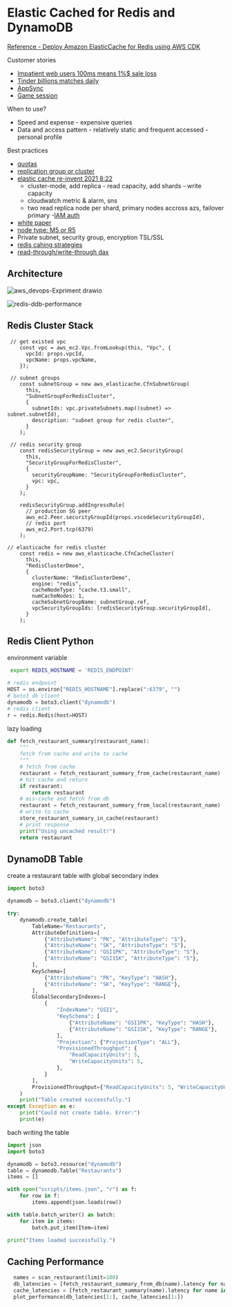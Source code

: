# Elastic Cached for Redis and DynamoDB 

[Reference - Deploy Amazon ElasticCache for Redis using AWS CDK](https://aws.amazon.com/blogs/database/deploy-amazon-elasticache-for-redis-using-aws-cdk/)


Customer stories  
- [Impatient web users 100ms means 1%$ sale loss](https://docs.aws.amazon.com/AmazonElastiCache/latest/mem-ug/elasticache-use-cases.html)
- [Tinder billions matches daily](https://aws.amazon.com/blogs/database/building-resiliency-at-scale-at-tinder-with-amazon-elasticache/?pg=ln&sec=c)
- [AppSync](https://docs.aws.amazon.com/appsync/latest/devguide/enabling-caching.html)
- [Game session](https://aws.amazon.com/blogs/gametech/building-a-presence-api-using-aws-appsync-aws-lambda-amazon-elasticache-and-amazon-eventbridge/)

When to use? 
- Speed and expense - expensive queries 
- Data and access pattern - relatively static and frequent accessed - personal profile

Best practices
- [quotas](https://docs.aws.amazon.com/AmazonElastiCache/latest/red-ug/quota-limits.html)
- [replication group or cluster](https://docs.aws.amazon.com/AmazonElastiCache/latest/red-ug/WhatIs.Terms.html)
- [elastic cache re-invent 2021 8:22](https://www.youtube.com/watch?v=_4SkEy6r-C4)
  - cluster-mode, add replica - read capacity, add shards - write capacity
  - cloudwatch metric & alarm, sns
  - two read replica node per shard, primary nodes accross azs, failover primary
  -[IAM auth](https://docs.aws.amazon.com/AmazonElastiCache/latest/red-ug/IAM.Overview.html#IAM.Overview.ManagingAccess)
- [white paper](https://d0.awsstatic.com/whitepapers/performance-at-scale-with-amazon-elasticache.pdf)
- [node type: M5 or R5](https://docs.aws.amazon.com/AmazonElastiCache/latest/mem-ug/nodes-select-size.html)
- Private subnet, security group, encryption TSL/SSL 
- [redis cahing strategies](https://docs.aws.amazon.com/AmazonElastiCache/latest/red-ug/Strategies.html#Strategies.WriteThrough)
- [read-through/write-through dax](https://aws.amazon.com/blogs/database/amazon-dynamodb-accelerator-dax-a-read-throughwrite-through-cache-for-dynamodb/)
  

## Architecture 

![aws_devops-Expriment drawio](https://user-images.githubusercontent.com/20411077/174738633-08a093cf-f99e-404e-934c-6efcb0f01e35.png)

![redis-ddb-performance](https://user-images.githubusercontent.com/20411077/174738791-b077c658-33e7-4bd8-a2a4-8fcc4cc5b041.png)


## Redis Cluster Stack
```tsx
 // get existed vpc
    const vpc = aws_ec2.Vpc.fromLookup(this, "Vpc", {
      vpcId: props.vpcId,
      vpcName: props.vpcName,
    });

```
```tsx
 // subnet groups
    const subnetGroup = new aws_elasticache.CfnSubnetGroup(
      this,
      "SubnetGroupForRedisCluster",
      {
        subnetIds: vpc.privateSubnets.map((subnet) => subnet.subnetId),
        description: "subnet group for redis cluster",
      }
    );
```
```tsx
 // redis security group
    const redisSecurityGroup = new aws_ec2.SecurityGroup(
      this,
      "SecurityGroupForRedisCluster",
      {
        securityGroupName: "SecurityGroupForRedisCluster",
        vpc: vpc,
      }
    );

    redisSecurityGroup.addIngressRule(
      // production SG peer
      aws_ec2.Peer.securityGroupId(props.vscodeSecurityGroupId),
      // redis port
      aws_ec2.Port.tcp(6379)
    );

```

```tsx
// elasticache for redis cluster
    const redis = new aws_elasticache.CfnCacheCluster(
      this,
      "RedisClusterDmoe",
      {
        clusterName: "RedisClusterDemo",
        engine: "redis",
        cacheNodeType: "cache.t3.small",
        numCacheNodes: 1,
        cacheSubnetGroupName: subnetGroup.ref,
        vpcSecurityGroupIds: [redisSecurityGroup.securityGroupId],
      }
    );
```

## Redis Client Python 
environment variable 
```bash 
 export REDIS_HOSTNAME = 'REDIS_ENDPOINT'
```

```python
# redis endpoint 
HOST = os.environ["REDIS_HOSTNAME"].replace(":6379", "")
# boto3 db client
dynamodb = boto3.client("dynamodb")
# redis client
r = redis.Redis(host=HOST)
```
lazy loading
```python
def fetch_restaurant_summary(restaurant_name):
    """
    fetch from cache and write to cache 
    """
    # fetch from cache
    restaurant = fetch_restaurant_summary_from_cache(restaurant_name)
    # hit cache and return 
    if restaurant:
        return restaurant
    # mis-cache and fetch from db
    restaurant = fetch_restaurant_summary_from_local(restaurant_name)
    # write to cache 
    store_restaurant_summary_in_cache(restaurant)
    # print response 
    print("Using uncached result!")
    return restaurant
```

## DynamoDB Table 
create a restaurant table with global secondary index 
```python
import boto3

dynamodb = boto3.client("dynamodb")

try:
    dynamodb.create_table(
        TableName="Restaurants",
        AttributeDefinitions=[
            {"AttributeName": "PK", "AttributeType": "S"},
            {"AttributeName": "SK", "AttributeType": "S"},
            {"AttributeName": "GSI1PK", "AttributeType": "S"},
            {"AttributeName": "GSI1SK", "AttributeType": "S"},
        ],
        KeySchema=[
            {"AttributeName": "PK", "KeyType": "HASH"},
            {"AttributeName": "SK", "KeyType": "RANGE"},
        ],
        GlobalSecondaryIndexes=[
            {
                "IndexName": "GSI1",
                "KeySchema": [
                    {"AttributeName": "GSI1PK", "KeyType": "HASH"},
                    {"AttributeName": "GSI1SK", "KeyType": "RANGE"},
                ],
                "Projection": {"ProjectionType": "ALL"},
                "ProvisionedThroughput": {
                    "ReadCapacityUnits": 5,
                    "WriteCapacityUnits": 5,
                },
            }
        ],
        ProvisionedThroughput={"ReadCapacityUnits": 5, "WriteCapacityUnits": 5},
    )
    print("Table created successfully.")
except Exception as e:
    print("Could not create table. Error:")
    print(e)
```

bach writing the table 
```python
import json
import boto3

dynamodb = boto3.resource("dynamodb")
table = dynamodb.Table("Restaurants")
items = []

with open("scripts/items.json", "r") as f:
    for row in f:
        items.append(json.loads(row))

with table.batch_writer() as batch:
    for item in items:
        batch.put_item(Item=item)

print("Items loaded successfully.")

```

## Caching Performance 
```python
  names = scan_restaurant(limit=100)
  db_latencies = [fetch_restaurant_summary_from_db(name).latency for name in names]
  cache_latencies = [fetch_restaurant_summary(name).latency for name in names]
  plot_performance(db_latencies[1:], cache_latencies[1:])
```

